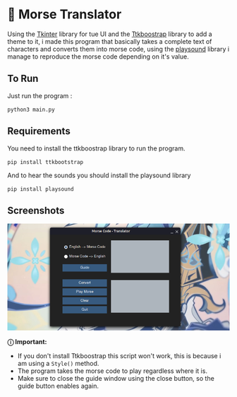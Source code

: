 # 📡 Morse Translator 

Using the [Tkinter](https://docs.python.org/3/library/tkinter.html) library for tue UI and the [Ttkboostrap](https://pypi.org/project/ttkbootstrap/) 
library to add a theme to it, i made this program that basically takes a complete text of characters and converts them into morse code, 
using the [playsound](https://pypi.org/project/playsound/) library i manage to reproduce the morse code depending on it's value.

## To Run
Just run the program : 
```
python3 main.py
```

## Requirements

You need to install the ttkboostrap library to run the program.
```
pip install ttkbootstrap
```
And to hear the sounds you should install the playsound library
```
pip install playsound
```
## Screenshots
<p align="center">
  <img src="https://raw.githubusercontent.com/Thorns-H/morse-translator/main/images/screenshots/gui.jpg?token=ARSBEP3YJCR4YBLXFZLNQ5TB26NRE"/>
</p>

**ⓘ Important:** <br />
* If you don't install Ttkboostrap this script won't work, this is because i am using a `Style()` method.
* The program takes the morse code to play regardless where it is.
* Make sure to close the guide window using the close button, so the guide button enables again.
